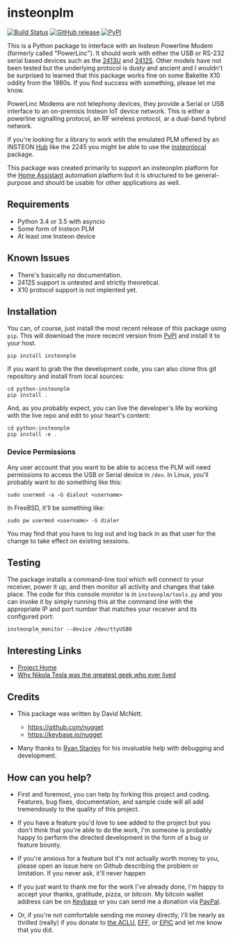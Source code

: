# insteonplm

[![Build Status](https://travis-ci.org/nugget/python-insteonplm.svg?branch=master)](https://travis-ci.org/nugget/python-insteonusb)
[![GitHub release](https://img.shields.io/github/release/nugget/python-insteonplm.svg)](https://github.com/nugget/python-insteonplm/releases)
[![PyPI](https://img.shields.io/pypi/v/insteonplm.svg)](https://pypi.python.org/pypi/insteonplm)

This is a Python package to interface with an Insteon Powerline Modem (formerly
called "PowerLinc").  It should work with either the USB or RS-232 serial based
devices such as the [2413U] and [2412S].  Other models have not been tested but
the underlying protocol is dusty and ancient and I wouldn't be surprised to
learned that this package works fine on some Bakelite X10 oddity from the
1980s.  If you find success with something, please let me know.

PowerLinc Modems are not telephony devices, they provide a Serial or USB
interface to an on-premisis Insteon IoT device network.  This is either
a powerline signalling protocol, an RF wireless protocol, ar a dual-band hybrid
network.

If you're looking for a library to work wtih the emulated PLM offered by an 
INSTEON [Hub] like the 2245 you might be able to use the [insteonlocal] package.

This package was created primarily to support an insteonplm platform
for the [Home Assistant] automation platform but it is structured to be
general-purpose and should be usable for other applications as well.

[Home Assistant]: https://home-assistant.io/
[2413U]: https://www.insteon.com/powerlinc-modem-usb
[2412S]: https://www.insteon.com/powerlinc-modem-serial
[Hub]: https://www.insteon.com/which-hub-are-you
[insteonlocal]: https://github.com/phareous/insteonlocal

## Requirements

- Python 3.4 or 3.5 with asyncio
- Some form of Insteon PLM
- At least one Insteon device

## Known Issues

- There's basically no documentation.
- 2412S support is untested and strictly theoretical.
- X10 protocol support is not implented yet.

## Installation

You can, of course, just install the most recent release of this package using
`pip`.  This will download the more rececnt version from [PyPI] and install it
to your host.

[PyPI]: https://pypi.python.org/pypi/insteonplm

    pip install insteonplm

If you want to grab the the development code, you can also clone this git
repository and install from local sources:

	cd python-insteonplm
    pip install .

And, as you probably expect, you can live the developer's life by working with
the live repo and edit to your heart's content:

    cd python-insteonplm
	pip install -e .

### Device Permissions

Any user account that you want to be able to access the PLM will need
permissions to access the USB or Serial device in `/dev`.  In Linux, you'll
probably want to do something like this:

    sudo usermod -a -G dialout <username>

In FreeBSD, it'll be something like:

	sudo pw usermod <username> -G dialer

You may find that you have to log out and log back in as that user for the
change to take effect on existing sessions.

## Testing

The package installs a command-line tool which will connect to your receiver,
power it up, and then monitor all activity and changes that take place.  The
code for this console monitor is in `insteonplm/tools.py` and you can invoke it
by simply running this at the command line with the appropriate IP and port
number that matches your receiver and its configured port:

    insteonplm_monitor --device /dev/ttyUSB0

## Interesting Links

- [Project Home](https://github.com/nugget/python-insteonplm)
- [Why Nikola Tesla was the greatest geek who ever lived](http://theoatmeal.com/comics/tesla)

## Credits

- This package was written by David McNett.
  - https://github.com/nugget
  - https://keybase.io/nugget

- Many thanks to [Ryan Stanley](https://github.com/rstanley75) for his
  invaluable help with debugging and development.

## How can you help?

- First and foremost, you can help by forking this project and coding.  Features,
  bug fixes, documentation, and sample code will all add tremendously to the
  quality of this project.

- If you have a feature you'd love to see added to the project but you don't
  think that you're able to do the work, I'm someone is probably happy to
  perform the directed development in the form of a bug or feature bounty.

- If you're anxious for a feature but it's not actually worth money to you,
  please open an issue here on Github describing the problem or limitation.  If
  you never ask, it'll never happen

- If you just want to thank me for the work I've already done, I'm happy to
  accept your thanks, gratitude, pizza, or bitcoin.  My bitcoin wallet address
  can be on [Keybase](https://keybase.io/nugget) or you can send me a donation
  via [PayPal](https://www.paypal.me/macnugget).
  
- Or, if you're not comfortable sending me money directly, I'll be nearly as
  thrilled (really) if you donate to [the
  ACLU](https://action.aclu.org/donate-aclu),
  [EFF](https://supporters.eff.org/donate/), or [EPIC](https://epic.org) and
  let me know that you did.
